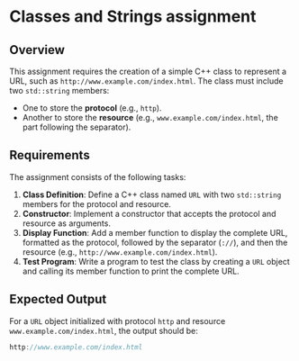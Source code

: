 # Classes and Strings assignment

## Overview
This assignment requires the creation of a simple C++ class to represent a URL, such as `http://www.example.com/index.html`. The class must include two `std::string` members:
- One to store the **protocol** (e.g., `http`).
- Another to store the **resource** (e.g., `www.example.com/index.html`, the part following the separator).

## Requirements
The assignment consists of the following tasks:
1. **Class Definition**: Define a C++ class named `URL` with two `std::string` members for the protocol and resource.
2. **Constructor**: Implement a constructor that accepts the protocol and resource as arguments.
3. **Display Function**: Add a member function to display the complete URL, formatted as the protocol, followed by the separator (`://`), and then the resource (e.g., `http://www.example.com/index.html`).
4. **Test Program**: Write a program to test the class by creating a `URL` object and calling its member function to print the complete URL.

## Expected Output
For a `URL` object initialized with protocol `http` and resource `www.example.com/index.html`, the output should be:
```cpp
http://www.example.com/index.html